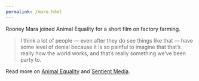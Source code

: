 ```yaml
---
permalink: /more.html
---
```


Rooney Mara joined Animal Equality for a short film on factory farming.

> I think a lot of people — even after they do see things like that — have some level of denial because it is so painful to imagine that that’s really how the world works, and that’s really something we’ve been party to.

Read more on [Animal Equality](https://animalequality.org/action/with-my-own-eyes) and [Sentient Media](https://sentientmedia.org/this-is-horrific-abuse-rooney-mara-joins-shocking-investigation-of-factory-farming/).
